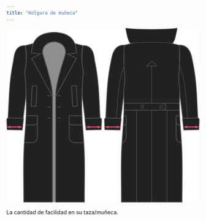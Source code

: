 ```yaml
---
title: "Holgura de muñeca"
---
```


![Holgura de muñeca](./cuffease.svg)

La cantidad de facilidad en su taza/muñeca.




